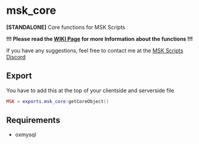 # msk_core
**[STANDALONE]** Core functions for MSK Scripts

**!!! Please read the [WIKI Page](https://github.com/MSK-Scripts/msk_core/wiki) for more Information about the functions !!!**

If you have any suggestions, feel free to contact me at the [MSK Scripts Discord](https://discord.gg/5hHSBRHvJE)

## Export
You have to add this at the top of your clientside and serverside file
```lua
MSK = exports.msk_core:getCoreObject()
```

## Requirements
* oxmysql